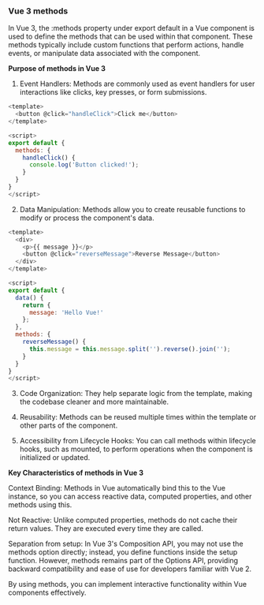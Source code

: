### Vue 3 methods


In Vue 3, the :methods property under export default in a Vue component is used to define the methods that can be used within that component. These methods typically include custom functions that perform actions, handle events, or manipulate data associated with the component.


**Purpose of methods in Vue 3**

1. Event Handlers: Methods are commonly used as event handlers for user interactions like clicks, key presses, or form submissions.

```js
<template>
  <button @click="handleClick">Click me</button>
</template>

<script>
export default {
  methods: {
    handleClick() {
      console.log('Button clicked!');
    }
  }
}
</script>
```


2. Data Manipulation: Methods allow you to create reusable functions to modify or process the component's data.

```js
<template>
  <div>
    <p>{{ message }}</p>
    <button @click="reverseMessage">Reverse Message</button>
  </div>
</template>

<script>
export default {
  data() {
    return {
      message: 'Hello Vue!'
    };
  },
  methods: {
    reverseMessage() {
      this.message = this.message.split('').reverse().join('');
    }
  }
}
</script>
```

3. Code Organization: They help separate logic from the template, making the codebase cleaner and more maintainable.


4. Reusability: Methods can be reused multiple times within the template or other parts of the component.


5. Accessibility from Lifecycle Hooks: You can call methods within lifecycle hooks, such as mounted, to perform operations when the component is initialized or updated.



**Key Characteristics of methods in Vue 3**

Context Binding: Methods in Vue automatically bind this to the Vue instance, so you can access reactive data, computed properties, and other methods using this.

Not Reactive: Unlike computed properties, methods do not cache their return values. They are executed every time they are called.

Separation from setup: In Vue 3's Composition API, you may not use the methods option directly; instead, you define functions inside the setup function. However, methods remains part of the Options API, providing backward compatibility and ease of use for developers familiar with Vue 2.


By using methods, you can implement interactive functionality within Vue components effectively.

